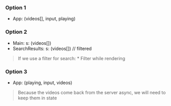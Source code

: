 
### Option 1
* App: (videos[], input, playing) 

### Option 2
* Main: s: (videos[])
* SearchResults: s: (videos[]) // filtered
> If we use a filter for search:
    * Filter while rendering   

### Option 3
* App: (playing, input, videos)
> Because the videos come back from the server async, 
we will need to keep them in state